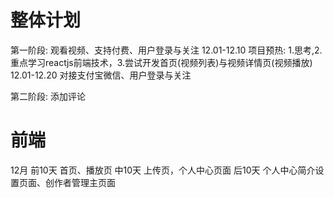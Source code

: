 # 整体计划
第一阶段:  观看视频、支持付费、用户登录与关注
12.01-12.10 项目预热: 1.思考,2.重点学习reactjs前端技术，3.尝试开发首页(视频列表)与视频详情页(视频播放)
12.01-12.20 对接支付宝微信、用户登录与关注



第二阶段: 添加评论



# 前端
12月
    前10天  首页、播放页
    中10天  上传页，个人中心页面
    后10天 个人中心简介设置页面、创作者管理主页面

